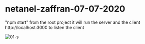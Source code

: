 # netanel-zaffran-07-07-2020

"npm start" from the root project it will run the server and the client
http://localhost:3000    to listen the client


![01-s](https://user-images.githubusercontent.com/42219511/86917822-6a0b4000-c12e-11ea-9e84-3b63b5b1ba02.png)
